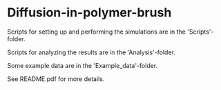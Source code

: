 # Diffusion-in-polymer-brush

Scripts for setting up and performing the simulations are in the 'Scripts'-folder.

Scripts for analyzing the results are in the 'Analysis'-folder.

Some example data are in the 'Example_data'-folder.

See README.pdf for more details.
